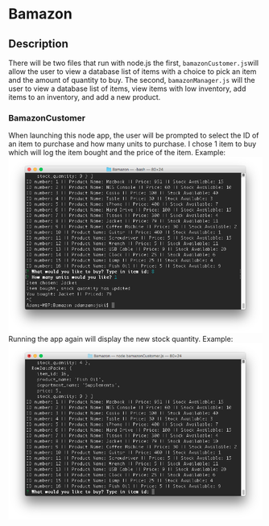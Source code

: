 # Bamazon

## Description
There will be two files that run with node.js the first,
`bamazonCustomer.js`will allow the user to view a database
list of items with a choice to pick an item and the amount
of quantity to buy. The second, `bamazonManager.js` will the
user to view a database list of items, view items with low
inventory, add items to an inventory, and add a new product.

### BamazonCustomer
When launching this node app, the user will be prompted to
select the ID of an item to purchase and how many units to 
purchase. I chose 1 item to buy which will log the item bought
and the price of the item. Example: ![screenshot1](screenshot1.png)
Running the app again will display the new stock quantity. 
Example: ![screenshot2](screenshot2.png)
